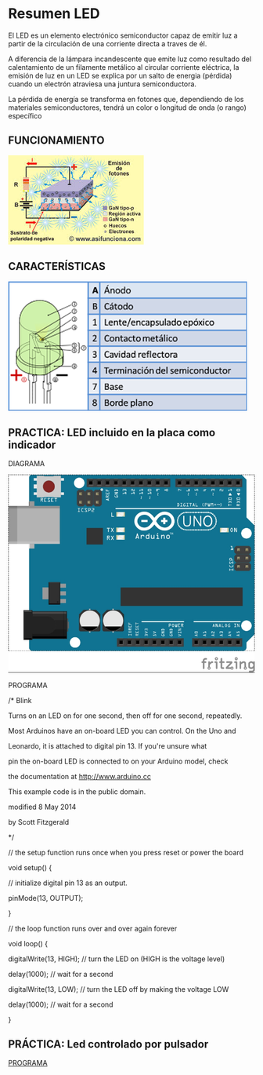 # Resumen LED

El LED es un elemento electrónico semiconductor capaz de emitir luz a partir de la circulación de una corriente directa a traves de él.

A diferencia de la lámpara incandescente que emite luz como resultado del calentamiento de un filamente metálico al circular corriente eléctrica,
la emisión de luz en un LED se explica por un salto de energia (pérdida) cuando un electrón atraviesa una juntura semiconductora.

La pérdida de energía se transforma en fotones que, dependiendo de los materiales semiconductores, tendrá un color o longitud de onda (o rango) específico

## FUNCIONAMIENTO

![JUNTURA](./LED_ESTRUCTURA.jpg)

## CARACTERÍSTICAS

![PARTES](./LED_PARTES.png)

## PRACTICA: LED incluido en la placa como indicador

DIAGRAMA

![DIAGRAMA](./LED_PIN13_bb.jpg)

PROGRAMA

/*
  Blink
  
  Turns on an LED on for one second, then off for one second, repeatedly.

  Most Arduinos have an on-board LED you can control. On the Uno and
  
  Leonardo, it is attached to digital pin 13. If you're unsure what
  
  pin the on-board LED is connected to on your Arduino model, check
  
  the documentation at http://www.arduino.cc

  This example code is in the public domain.

  modified 8 May 2014
  
  by Scott Fitzgerald
  
 */


// the setup function runs once when you press reset or power the board

void setup() {

  // initialize digital pin 13 as an output.
  
  pinMode(13, OUTPUT);
  
}

// the loop function runs over and over again forever

void loop() {

  digitalWrite(13, HIGH);   // turn the LED on (HIGH is the voltage level)
  
  delay(1000);              // wait for a second
  
  digitalWrite(13, LOW);    // turn the LED off by making the voltage LOW
  
  delay(1000);              // wait for a second
  
}

## PRÁCTICA: Led controlado por pulsador

[PROGRAMA](./RBD_BLINK_TEST.ino)

